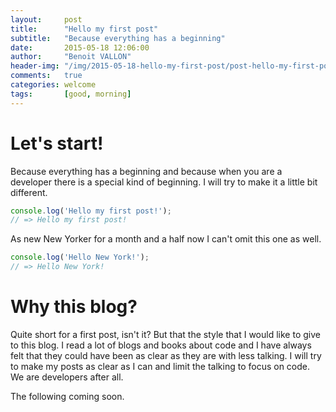 ```yaml
---
layout:     post
title:      "Hello my first post"
subtitle:   "Because everything has a beginning"
date:       2015-05-18 12:06:00
author:     "Benoit VALLON"
header-img: "/img/2015-05-18-hello-my-first-post/post-hello-my-first-post.jpg"
comments:   true
categories: welcome
tags:       [good, morning]
---
```


# Let's start!

Because everything has a beginning and because when you are a developer there is a special kind of beginning. I will try to make it a little bit different.

```js
console.log('Hello my first post!');
// => Hello my first post!
```

As new New Yorker for a month and a half now I can't omit this one as well.

```js
console.log('Hello New York!');
// => Hello New York!
```

# Why this blog?

Quite short for a first post, isn't it? But that the style that I would like to give to this blog. I read a lot of blogs and books about code and I have always felt that they could have been as clear as they are with less talking. I will try to make my posts as clear as I can and limit the talking to focus on code. We are developers after all.

The following coming soon.
